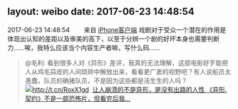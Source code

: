 layout: weibo
date: 2017-06-23 14:48:54
---
<meta name="referrer" content="no-referrer" />

2017-06-23 14:48:54  &nbsp;&nbsp;&nbsp;&nbsp;&nbsp;&nbsp; 来自 <a href="http://app.weibo.com/t/feed/9ksdit" rel="nofollow">iPhone客户端</a>
戏剧对于受众一个潜在的作用是体现出认知的差距以及审美的高下，以至于分辨一个剧的好坏本身也需要判断力……唉，我特么应该当个内容生产者嘛，写什么码……
>  @毛利: 看到很多人对《异形》差评，我真的无法理解，这部电影好歹能把人从鸡毛蒜皮的人间琐碎中解放出来，看看更广袤的视野吧？有人说船员太愚蠢，队员的确猪队员，不是因为这些都是活生生的人吗？http://t.cn/RoxX1gd ​​​
[<img style="float: left;" src="http://r.sinaimg.cn/large/tc/mmbiz_qpic_cn/000ec9c1bca32bcab6e33efe784c8fb7.jpg"/>让人崩溃的不是异形，是没有出路的人性
《异形.契约》不是一部恐怖片，但看完后我...](http://mp.weixin.qq.com/s?__biz=MzA4NTEwOTQ4Mg==&mid=2654319489&idx=1&sn=431748ea36995a646ae73b2bfda7245e)


